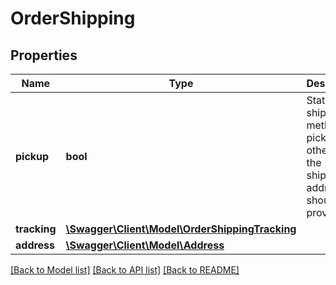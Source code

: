 # OrderShipping

## Properties
Name | Type | Description | Notes
------------ | ------------- | ------------- | -------------
**pickup** | **bool** | States if the shipping method is pickup, otherwise the shipping address should be provided | [optional] 
**tracking** | [**\Swagger\Client\Model\OrderShippingTracking**](OrderShippingTracking.md) |  | [optional] 
**address** | [**\Swagger\Client\Model\Address**](Address.md) |  | [optional] 

[[Back to Model list]](../README.md#documentation-for-models) [[Back to API list]](../README.md#documentation-for-api-endpoints) [[Back to README]](../README.md)


